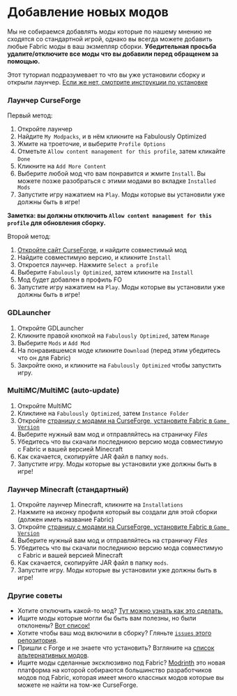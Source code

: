 # Добавление новых модов

Мы не собираемся добавлять моды которые по нашему мнению не сходятся со стандартной игрой, однако вы всегда можете добавить любые Fabric моды в ваш экзмепляр сборки. **Убедительная просьба удалите/отключите все моды что вы добавили перед обращенем за помощью.**

Этот туториал подразумевает то что вы уже установили сборку и открыли лаунчер. [Если же нет, смотрите инструкции по установке](install-instructions.md)

### Лаунчер CurseForge

Первый метод:

1. Откройте лаунчер
2. Найдите `My Modpacks`, и в нём кликните на Fabulously Optimized
3. Жмите на троеточие, и выберите `Profile Options`
4. Отметьте `Allow content management for this profile`, затем кликайте `Done`
5. Кликните на `Add More Content`
6. Выберите любой мод что вам понравится и жмите `Install`. Вы можете позже разобраться с этими модами во вкладке `Installed Mods`
7. Запустите игру нажатием на `Play`. Моды которые вы установили уже должны быть в игре! 

**Заметка: вы должны отключить `Allow content management for this profile` для обновления сборку.**

Второй метод:

1. [Откройте сайт CurseForge](https://www.curseforge.com/minecraft/mc-mods?filter-game-version=2020709689%3A7499\&filter-sort=4), и найдите совместимый мод
2. Найдите совместимую версию, и кликните `Install`
3. Откроется лаунчер. Нажмите `Select a profile`
4. Выберите `Fabulously Optimized`, затем кликните на `Install`
5. Мод будет добавлен в профиль FO
6. Запустите игру нажатием на `Play`. Моды которые вы установили уже должны быть в игре!

### GDLauncher

1. Откройте GDLauncher
2. Кликните правой кнопкой на `Fabulously Optimized`, затем `Manage`
3. Выберите `Mods` и `Add Mod`
4. На понравившемся моде кликните `Download` (перед этим убедитесь что он для Fabric)
5. Закройте окно, и кликните на `Fabulously Optimized` чтобы запустить игру.

### MultiMC/MultiMC (auto-update)

1. Откройте MultiMC
2. Кликлине на `Fabulously Optimized`, затем `Instance Folder`
3. Откройте [страницу с модами на CurseForge, установите Fabric в `Game Version`](https://www.curseforge.com/minecraft/mc-mods?filter-game-version=2020709689:7499)
4. Выберите нужный вам мод и отправляйтесь на страничку _Files_
5. Убедитесь что вы скачали последниюю версию мода совместимую с Fabric и вашей версией Minecraft
6. Как скачается, скопируйте JAR файл в папку `mods`.
7. Запустите игру. Моды которые вы установили уже должны быть в игре!

### Лаунчер Minecraft (стандартный)

1. Откройте лаунчер Minecraft, кликните на `Installations`
2. Нажмите на иконку профиля который вы создали для этой сборки (должен иметь название Fabric)
3. Откройте [страницу с модами на CurseForge, установите Fabric в `Game Version`](https://www.curseforge.com/minecraft/mc-mods?filter-game-version=2020709689:7499)
4. Выберите нужный вам мод и отправляйтесь на страничку _Files_
5. Убедитесь что вы скачали последниюю версию мода совместимую с Fabric и вашей версией Minecraft
6. Как скачается, скопируйте JAR файл в папку `mods`.
7. Запустите игру. Моды которые вы установили уже должны быть в игре!

### Другие советы

* Хотите отключить какой-то мод? [Тут можно узнать как это сделать.](отключение-модов.md)
* Ищите моды которые могли бы быть вам полезны, но были отклонены? [Вот список!](https://github.com/Fabulously-Optimized/fabulously-optimized/issues?q=is%3Aissue+label%3Arejected+is%3Aclosed+label%3Amod)
* Хотите чтобы ваш мод включили в сборку? Гляньте [`issues` этого репозитория](https://github.com/Fabulously-Optimized/fabulously-optimized/issues).
* Пришли с Forge и не знаете что установить? Взгляните на [список альтернативных модов](https://gist.github.com/TrueCP6/4853f15015b210fd3b1e210e9e485f83#file-forge-to-fabric-ports-md).
* Ищите моды сделанные эксклюзивно под Fabric? [Modrinth](https://modrinth.com/mods?q=\&f=categories%3Afabric) это новая платформа на которой собираются большинство разработчиков модов под Fabric, которая имеет много классных модов которые вы можете не найти на том-же CurseForge.